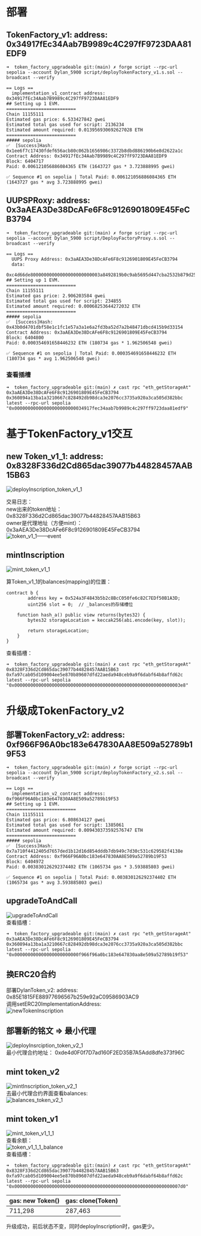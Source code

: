 # 部署
## TokenFactory_v1: address: 0x34917fEc34Aab7B9989c4C297fF9723DAA81EDF9
```shell
➜  token_factory_upgradeable git:(main) ✗ forge script --rpc-url sepolia --account Dylan_5900 script/deployTokenFactory_v1.s.sol --broadcast --verify

== Logs ==
  implementation_v1_contract address:  0x34917fEc34Aab7B9989c4C297fF9723DAA81EDF9
## Setting up 1 EVM.
==========================
Chain 11155111
Estimated gas price: 6.533427842 gwei
Estimated total gas used for script: 2136234
Estimated amount required: 0.013956930692627028 ETH
==========================
##### sepolia
✅  [Success]Hash: 0x1ee6f7c17430fdef656acb80c062b1656986c3372b8dbd886190b6e8d2622a1c
Contract Address: 0x34917fEc34Aab7B9989c4C297fF9723DAA81EDF9
Block: 6404717
Paid: 0.006121056886084365 ETH (1643727 gas * 3.723888995 gwei)

✅ Sequence #1 on sepolia | Total Paid: 0.006121056886084365 ETH (1643727 gas * avg 3.723888995 gwei)
```

## UUPSPRoxy: address: 0x3aAEA3De38DcAFe6F8c9126901809E45FeCB3794
```shell
➜  token_factory_upgradeable git:(main) ✗ forge script --rpc-url sepolia --account Dylan_5900 script/DeployFactoryProxy.s.sol --broadcast --verify

== Logs ==
  UUPS Proxy Address: 0x3aAEA3De38DcAFe6F8c9126901809E45FeCB3794
  data:
  0xc4d66de80000000000000000000000003a8492819b0c9ab5695d447cba2532b879d25900
## Setting up 1 EVM.
==========================
Chain 11155111
Estimated gas price: 2.906203584 gwei
Estimated total gas used for script: 234855
Estimated amount required: 0.00068253644272032 ETH
==========================
##### sepolia
✅  [Success]Hash: 0x43b0d4701dbf58e1c1fc1e57a3a1e6a2fd3ba52d7a2b48471dbcd415b9d33154
Contract Address: 0x3aAEA3De38DcAFe6F8c9126901809E45FeCB3794
Block: 6404800
Paid: 0.000354691658446232 ETH (180734 gas * 1.962506548 gwei)

✅ Sequence #1 on sepolia | Total Paid: 0.000354691658446232 ETH (180734 gas * avg 1.962506548 gwei)
```

### 查看插槽
```shell
➜  token_factory_upgradeable git:(main) ✗ cast rpc "eth_getStorageAt" 0x3aAEA3De38DcAFe6F8c9126901809E45FeCB3794 0x360894a13ba1a3210667c828492db98dca3e2076cc3735a920a3ca505d382bbc  latest --rpc-url sepolia
"0x00000000000000000000000034917fec34aab7b9989c4c297ff9723daa81edf9"
```

# 基于TokenFactory_v1交互
## new Token_v1_1: address: 0x8328F336d2Cd865dac39077b44828457AAB15B63  
![deployInscription_token_v1_1](./img/deployInscription_token_v1_1.png)

交易日志：  
new出来的token地址：0x8328F336d2Cd865dac39077b44828457AAB15B63  
owner是代理地址（方便mint）：0x3aAEA3De38DcAFe6F8c9126901809E45FeCB3794  
![token_v1_1——event](./img/token_v1_1——event.png)  

## mintInscription
![mint_token_v1_1](./img/mint_token_v1_1.png)

算Token_v1_1的balances(mapping)的位置：
```solidity
contract b {
        address key = 0x524a3F4843b5b2c8BcC050fe6c82C7EDf50B1A3D;
        uint256 slot = 0;  // _balances的存储槽位

    function hash_a() public view returns(bytes32) {
        bytes32 storageLocation = keccak256(abi.encode(key, slot));

        return storageLocation;
    }
}
```

查看插槽：
```shell
➜  token_factory_upgradeable git:(main) ✗ cast rpc "eth_getStorageAt" 0x8328F336d2Cd865dac39077b44828457AAB15B63 0xfa97cab05d109004ee5e870b89607dfd22aeda948ceb9a9f6dabf64b8affd62c  latest --rpc-url sepolia
"0x00000000000000000000000000000000000000000000000000000000000003e8"
```

# 升级成TokenFactory_v2
## 部署TokenFactory_v2: address: 0xf966F96A0bc183e647830AA8E509a52789b19F53
```shell
➜  token_factory_upgradeable git:(main) ✗ forge script --rpc-url sepolia --account Dylan_5900 script/deployTokenFactory_v2.s.sol --broadcast --verify

== Logs ==
  implementation_v2_contract address:  0xf966F96A0bc183e647830AA8E509a52789b19F53
## Setting up 1 EVM.
==========================
Chain 11155111
Estimated gas price: 6.808634127 gwei
Estimated total gas used for script: 1385061
Estimated amount required: 0.009430373592576747 ETH
==========================
##### sepolia
✅  [Success]Hash: 0x7a710f4412405d7657ded1b12d16d854dddb7db949c7d30c531c629582f4138e
Contract Address: 0xf966F96A0bc183e647830AA8E509a52789b19F53
Block: 6404972
Paid: 0.003830126292374402 ETH (1065734 gas * 3.593885803 gwei)

✅ Sequence #1 on sepolia | Total Paid: 0.003830126292374402 ETH (1065734 gas * avg 3.593885803 gwei)
```

## upgradeToAndCall
![upgradeToAndCall](./img/upgradeToAndCall.png)  
查看插槽：  
```shell
➜  token_factory_upgradeable git:(main) ✗ cast rpc "eth_getStorageAt" 0x3aAEA3De38DcAFe6F8c9126901809E45FeCB3794 0x360894a13ba1a3210667c828492db98dca3e2076cc3735a920a3ca505d382bbc  latest --rpc-url sepolia
"0x000000000000000000000000f966f96a0bc183e647830aa8e509a52789b19f53"
```

## 换ERC20合约
部署DylanToken_v2: address: 0x85E1815FE88977696567b259e92aC09586903AC9  
调用setERC20ImplementationAddress:  
![newTokenInscription](./img/newTokenInscription.png)

## 部署新的铭文 => 最小代理
![deployInsrciption_token_v2_1](./img/deployInsrciption_token_v2_1.png)  
最小代理合约地址： 0xde4d0F0f7D7ad160F2ED35B7A5Add8dfe373f96C  

## mint token_v2
![mintInscription_token_v2_1](./img/mintInscription_token_v2_1.png)  
去最小代理合约界面查看balances:  
![balances_token_v2_1](./img/balances_token_v2_1.png)

## mint token_v1
![mint_token_v1_1_1](./img/mint_token_v1_1_1.png)  
查看余额：  
![token_v1_1_1_balance](./img/token_v1_1_1_balance.png)  
查看插槽：  
```shell
➜  token_factory_upgradeable git:(main) ✗ cast rpc "eth_getStorageAt" 0x8328F336d2Cd865dac39077b44828457AAB15B63 0xfa97cab05d109004ee5e870b89607dfd22aeda948ceb9a9f6dabf64b8affd62c  latest --rpc-url sepolia
"0x00000000000000000000000000000000000000000000000000000000000007d0"
```

|gas: new Token()|gas: clone(Token)|
|---|---|
711,298|287,463|

升级成功，前后状态不变，同时deployInscription时，gas更少。